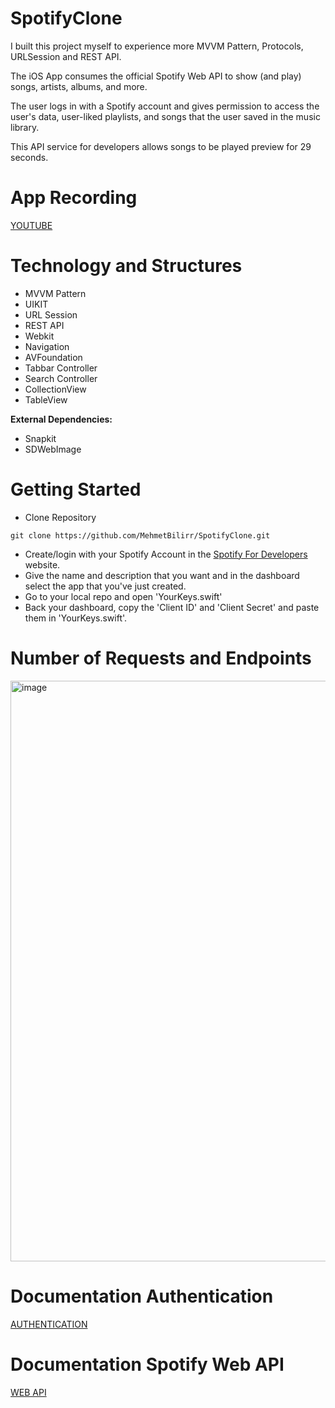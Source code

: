 # SpotifyClone

I built this project myself to experience more MVVM Pattern, Protocols, URLSession and REST API.

The iOS App consumes the official Spotify Web API to show (and play) songs, artists, albums, and more. 

The user logs in with a Spotify account and gives permission to access the user's data, user-liked playlists, and songs that the user saved in the music library. 

This API service for developers allows songs to be played preview for 29 seconds.

# App Recording

[YOUTUBE](https://youtu.be/u6809JKqd8k)

# Technology and Structures
* MVVM Pattern
* UIKIT
* URL Session
* REST API
* Webkit
* Navigation
* AVFoundation
* Tabbar Controller
* Search Controller
* CollectionView
* TableView


**External Dependencies:**  
* Snapkit
* SDWebImage

# Getting Started
* Clone Repository
```
git clone https://github.com/MehmetBilirr/SpotifyClone.git

```
* Create/login with your Spotify Account in the [Spotify For Developers](https://developer.spotify.com) website.
* Give the name and description that you want and in the dashboard select the app that you've just created.
* Go to your local repo and open 'YourKeys.swift'
* Back your dashboard, copy the 'Client ID' and 'Client Secret' and paste them in 'YourKeys.swift'.

# Number of Requests and Endpoints

<img width="929" alt="image" src="https://user-images.githubusercontent.com/101524266/214176014-4d27f439-7bd2-47f6-abee-ba7517786855.png">

# Documentation Authentication 
[AUTHENTICATION](https://developer.spotify.com/documentation/general/guides/authorization/code-flow)

# Documentation Spotify Web API
[WEB API](https://developer.spotify.com/documentation/web-api/reference/#/)

